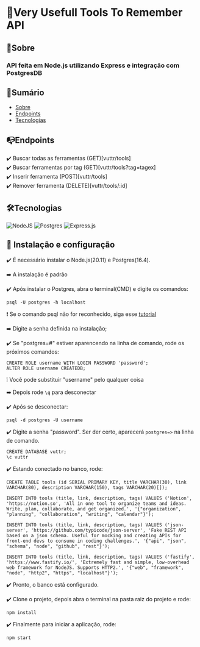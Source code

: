 # 🔨Very Usefull Tools To Remember API

## 🎯Sobre

### API feita em Node.js utilizando Express e integração com PostgresDB

## 📌Sumário

* [Sobre](#sobre)
* [Endpoints](#endpoints)
* [Tecnologias](#️tecnologias)

## 📭Endpoints

✔️ Buscar todas as ferramentas (GET)[vuttr/tools]<br>
✔️ Buscar ferramentas por tag (GET)[vuttr/tools?tag=tagex]<br>
✔️ Inserir ferramenta (POST)[vuttr/tools]<br>
✔️ Remover ferramenta (DELETE)[vuttr/tools/:id]


## 🛠️Tecnologias

![NodeJS](https://img.shields.io/badge/node.js-6DA55F?style=for-the-badge&logo=node.js&logoColor=white)
![Postgres](https://img.shields.io/badge/postgres-%23316192.svg?style=for-the-badge&logo=postgresql&logoColor=white)
![Express.js](https://img.shields.io/badge/express.js-%23404d59.svg?style=for-the-badge&logo=express&logoColor=%2361DAFB)

## 🧰 Instalação e configuração

✔️ É necessário instalar o Node.js(20.11) e Postgres(16.4).

➡️ A instalação é padrão

✔️ Após instalar o Postgres, abra o terminal(CMD) e digite os comandos:

    psql -U postgres -h localhost

❗ Se o comando psql não for reconhecido, siga esse [tutorial](https://stackoverflow.com/a/68851621)

➡️ Digite a senha definida na instalação;

✔️ Se "postgres=#" estiver aparencendo na linha de comando, rode os próximos comandos:

    CREATE ROLE username WITH LOGIN PASSWORD 'password';
    ALTER ROLE username CREATEDB;

❕ Você pode substituir "username" pelo qualquer coisa

➡️ Depois rode `\q` para desconectar

✔️ Após se desconectar:

    psql -d postgres -U username

✔️ Digite a senha "password". Ser der certo, aparecerá `postgres=>` na linha de comando.

    CREATE DATABASE vuttr;
    \c vuttr

✔️ Estando conectado no banco, rode:

    CREATE TABLE tools (id SERIAL PRIMARY KEY, title VARCHAR(30), link VARCHAR(80), description VARCHAR(150), tags VARCHAR(20)[]);

    INSERT INTO tools (title, link, description, tags) VALUES ('Notion', 'https://notion.so', 'All in one tool to organize teams and ideas. Write, plan, collaborate, and get organized.', '{"organization", "planning", "collaboration", "writing", "calendar"}');

    INSERT INTO tools (title, link, description, tags) VALUES ('json-server', 'https://github.com/typicode/json-server', 'Fake REST API based on a json schema. Useful for mocking and creating APIs for front-end devs to consume in coding challenges.', '{"api", "json", "schema", "node", "github", "rest"}');
    
    INSERT INTO tools (title, link, description, tags) VALUES ('fastify', 'https://www.fastify.io/', 'Extremely fast and simple, low-overhead web framework for NodeJS. Supports HTTP2.', '{"web", "framework", "node", "http2", "https", "localhost"}');

✔️ Pronto, o banco está configurado.

✔️ Clone o projeto, depois abra o terminal na pasta raiz do projeto e rode:

    npm install

✔️ Finalmente para iniciar a aplicação, rode:

    npm start

